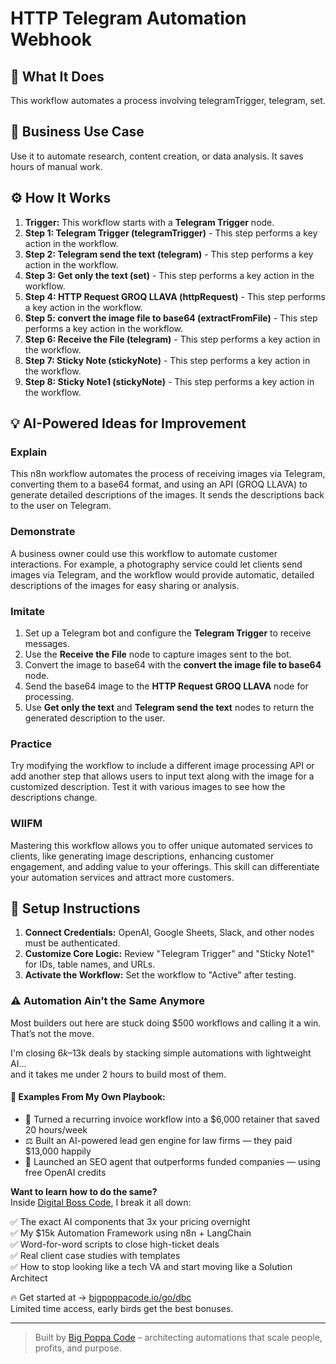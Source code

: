 # HTTP Telegram Automation Webhook

## 🚀 What It Does
This workflow automates a process involving telegramTrigger, telegram, set.

## 💼 Business Use Case
Use it to automate research, content creation, or data analysis. It saves hours of manual work.

## ⚙️ How It Works
1.  **Trigger:** This workflow starts with a **Telegram Trigger** node.
2. **Step 1: Telegram Trigger (telegramTrigger)** - This step performs a key action in the workflow.
3. **Step 2: Telegram send the text (telegram)** - This step performs a key action in the workflow.
4. **Step 3: Get only the text (set)** - This step performs a key action in the workflow.
5. **Step 4: HTTP Request GROQ LLAVA (httpRequest)** - This step performs a key action in the workflow.
6. **Step 5: convert the image file to base64 (extractFromFile)** - This step performs a key action in the workflow.
7. **Step 6: Receive the File (telegram)** - This step performs a key action in the workflow.
8. **Step 7: Sticky Note (stickyNote)** - This step performs a key action in the workflow.
9. **Step 8: Sticky Note1 (stickyNote)** - This step performs a key action in the workflow.

## 💡 AI-Powered Ideas for Improvement
### Explain
This n8n workflow automates the process of receiving images via Telegram, converting them to a base64 format, and using an API (GROQ LLAVA) to generate detailed descriptions of the images. It sends the descriptions back to the user on Telegram.

### Demonstrate
A business owner could use this workflow to automate customer interactions. For example, a photography service could let clients send images via Telegram, and the workflow would provide automatic, detailed descriptions of the images for easy sharing or analysis.

### Imitate
1. Set up a Telegram bot and configure the **Telegram Trigger** to receive messages.
2. Use the **Receive the File** node to capture images sent to the bot.
3. Convert the image to base64 with the **convert the image file to base64** node.
4. Send the base64 image to the **HTTP Request GROQ LLAVA** node for processing.
5. Use **Get only the text** and **Telegram send the text** nodes to return the generated description to the user.

### Practice
Try modifying the workflow to include a different image processing API or add another step that allows users to input text along with the image for a customized description. Test it with various images to see how the descriptions change.

### WIIFM
Mastering this workflow allows you to offer unique automated services to clients, like generating image descriptions, enhancing customer engagement, and adding value to your offerings. This skill can differentiate your automation services and attract more customers.

## 🔧 Setup Instructions
1. **Connect Credentials:** OpenAI, Google Sheets, Slack, and other nodes must be authenticated.
2. **Customize Core Logic:** Review "Telegram Trigger" and "Sticky Note1" for IDs, table names, and URLs.
3. **Activate the Workflow:** Set the workflow to "Active" after testing.

### ⚠️ Automation Ain’t the Same Anymore

Most builders out here are stuck doing $500 workflows and calling it a win.  
That’s not the move.  

I'm closing $6k–$13k deals by stacking simple automations with lightweight AI...  
and it takes me under 2 hours to build most of them.

#### 🧠 Examples From My Own Playbook:
- 🔁 Turned a recurring invoice workflow into a $6,000 retainer that saved 20 hours/week  
- ⚖️ Built an AI-powered lead gen engine for law firms — they paid $13,000 happily  
- 🚀 Launched an SEO agent that outperforms funded companies — using free OpenAI credits  

**Want to learn how to do the same?**  
Inside [Digital Boss Code](https://bigpoppacode.io/go/dbc), I break it all down:

✅ The exact AI components that 3x your pricing overnight  
✅ My $15k Automation Framework using n8n + LangChain  
✅ Word-for-word scripts to close high-ticket deals  
✅ Real client case studies with templates  
✅ How to stop looking like a tech VA and start moving like a Solution Architect  

🔥 Get started at → [bigpoppacode.io/go/dbc](https://bigpoppacode.io/go/dbc)  
Limited time access, early birds get the best bonuses.

---
> Built by [Big Poppa Code](https://bigpoppacode.io) – architecting automations that scale people, profits, and purpose.
